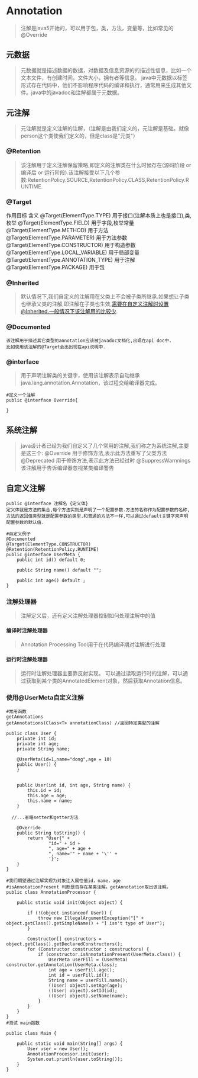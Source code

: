 # Annotation
>注解是java5开始的，可以用于包，类，方法，变量等，比如常见的@Override
## 元数据
>元数据就是描述数据的数据，对数据及信息资源的的描述性信息，比如一个文本文件，有创建时间，文件大小，拥有者等信息。
>java中元数据以标签形式存在代码中，他们不影响程序代码的编译和执行，通常用来生成其他文件。java中的javadoc和注解都属于元数据。

## 元注解
>元注解就是定义注解的注解，（注解是由我们定义的，元注解是基础。就像person这个类使我们定义的，但是class是"元类"）
### @Retention
>该注解用于定义注解保留策略,即定义的注解类在什么时候存在(源码阶段 or 编译后 or 运行阶段).该注解接受以下几个参数:RetentionPolicy.SOURCE,RetentionPolicy.CLASS,RetentionPolicy.RUNTIME.
### @Target
作用目标    含义
@Target(ElementType.TYPE)   用于接口(注解本质上也是接口),类,枚举
@Target(ElementType.FIELD)  用于字段,枚举常量
@Target(ElementType.METHOD) 用于方法
@Target(ElementType.PARAMETER)  用于方法参数
@Target(ElementType.CONSTRUCTOR)    用于构造参数
@Target(ElementType.LOCAL_VARIABLE) 用于局部变量
@Target(ElementType.ANNOTATION_TYPE)    用于注解
@Target(ElementType.PACKAGE)    用于包
### @Inherited
>默认情况下,我们自定义的注解用在父类上不会被子类所继承.如果想让子类也继承父类的注解,即注解在子类也生效,需要在自定义注解时设置@Inherited.一般情况下该注解用的比较少.
### @Documented
```
该注解用于描述其它类型的annotation应该被javadoc文档化,出现在api doc中.
比如使用该注解的@Target会出出现在api说明中.
```
### @interface
>用于声明注解类的关键字，使用该注解表示自动继承java.lang.annotation.Annotation，该过程交给编译器完成。
```
#定义一个注解
public @interface Override{

}

```

## 系统注解
>java设计者已经为我们自定义了几个常用的注解,我们称之为系统注解,主要是这三个:
>@Override  用于修饰方法,表示此方法重写了父类方法
@Deprecated 用于修饰方法,表示此方法已经过时
@SuppressWarnnings  该注解用于告诉编译器忽视某类编译警告

## 自定义注解
```
public @interface 注解名 {定义体}
定义体就是方法的集合,每个方法实则是声明了一个配置参数.方法的名称作为配置参数的名称,方法的返回值类型就是配置参数的类型.和普通的方法不一样,可以通过default关键字来声明配置参数的默认值.

#自定义例子
@Documented
@Target(ElementType.CONSTRUCTOR)
@Retention(RetentionPolicy.RUNTIME)
public @interface UserMeta {
    public int id() default 0;

    public String name() default "";

    public int age() default ;
}
```
### 注解处理器
>注解定义后，还有定义注解处理器控制如何处理注解中的值
#### 编译时注解处理器
>Annotation Processing Tool用于在代码编译期对注解进行处理
#### 运行时注解处理器
>运行时注解处理器主要靠反射实现。
>可以通过读取运行时的注解，可以通过获取到某个类的AnnotatedElement对象，然后获取Annotation信息。
### 使用@UserMeta自定义注解
```
#常用函数
getAnnotations
getAnnotations(Class<T> annotationClass) //返回特定类型的注解
```
```
public class User {
    private int id;
    private int age;
    private String name;

    @UserMeta(id=1,name="dong",age = 10)
    public User() {
    }


    public User(int id, int age, String name) {
        this.id = id;
        this.age = age;
        this.name = name;
    }

  //...省略setter和getter方法

    @Override
    public String toString() {
        return "User{" +
                "id=" + id +
                ", age=" + age +
                ", name='" + name + '\'' +
                '}';
    }
}

```
```
#我们期望通过注解实现为对象注入属性值id，name，age
#isAnnotationPresent 判断是否存在某类注解。getAnnotation取出该注解。
public class AnnotationProcessor {

    public static void init(Object object) {

        if (!(object instanceof User)) {
            throw new IllegalArgumentException("[" + object.getClass().getSimpleName() + "] isn't type of User");
        }

        Constructor[] constructors = object.getClass().getDeclaredConstructors();
        for (Constructor constructor : constructors) {
            if (constructor.isAnnotationPresent(UserMeta.class)) {
                UserMeta userFill = (UserMeta) constructor.getAnnotation(UserMeta.class);
                int age = userFill.age();
                int id = userFill.id();
                String name = userFill.name();
                ((User) object).setAge(age);
                ((User) object).setId(id);
                ((User) object).setName(name);
            }
        }
    }
}
#测试 main函数

public class Main {

    public static void main(String[] args) {
        User user = new User();
        AnnotationProcessor.init(user);
        System.out.println(user.toString());
    }
}



```